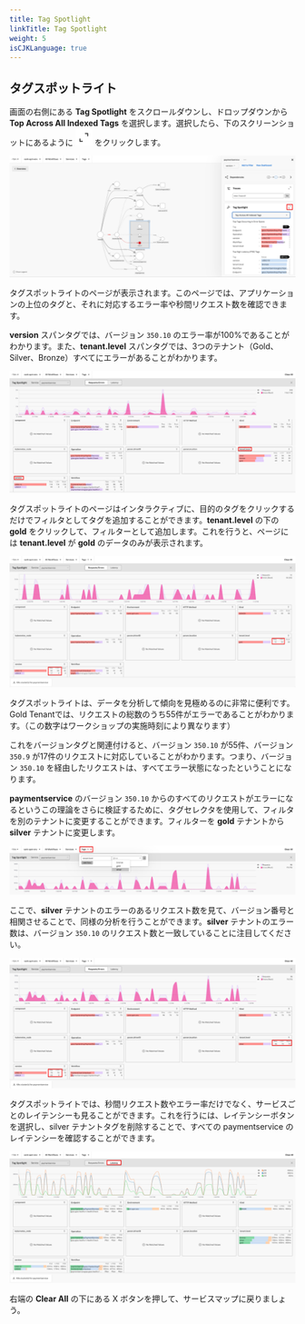 ```yaml
---
title: Tag Spotlight
linkTitle: Tag Spotlight
weight: 5
isCJKLanguage: true
---
```


## タグスポットライト

画面の右側にある **Tag Spotlight** をスクロールダウンし、ドロップダウンから **Top Across All Indexed Tags** を選択します。選択したら、下のスクリーンショットにあるように ![full_screen button](../../images/full_screen.png) をクリックします。

![Tag Spotlight](../../images/tag-spotlight.png)

タグスポットライトのページが表示されます。このページでは、アプリケーションの上位のタグと、それに対応するエラー率や秒間リクエスト数を確認できます。

**version** スパンタグでは、バージョン `350.10` のエラー率が100%であることがわかります。また、**tenant.level** スパンタグでは、3つのテナント（Gold、Silver、Bronze）すべてにエラーがあることがわかります。

![Tag Spotlight Dashboard](../../images/tag-spotlight-dashboard.png)

タグスポットライトのページはインタラクティブに、目的のタグをクリックするだけでフィルタとしてタグを追加することができます。**tenant.level** の下の **gold** をクリックして、フィルターとして追加します。これを行うと、ページには **tenant.level** が **gold** のデータのみが表示されます。

![Gold Tenant](../../images/gold-tenant.png)

タグスポットライトは、データを分析して傾向を見極めるのに非常に便利です。Gold Tenantでは、リクエストの総数のうち55件がエラーであることがわかります。（この数字はワークショップの実施時刻により異なります）

これをバージョンタグと関連付けると、バージョン `350.10` が55件、バージョン `350.9` が17件のリクエストに対応していることがわかります。つまり、バージョン `350.10` を経由したリクエストは、すべてエラー状態になったということになります。

**paymentservice** のバージョン `350.10` からのすべてのリクエストがエラーになるというこの理論をさらに検証するために、タグセレクタを使用して、フィルタを別のテナントに変更することができます。フィルターを **gold** テナントから **silver** テナントに変更します。

![Silver Tag Filter](../../images/silver-tag-filter.png)

ここで、**silver** テナントのエラーのあるリクエスト数を見て、バージョン番号と相関させることで、同様の分析を行うことができます。**silver** テナントのエラー数は、バージョン `350.10` のリクエスト数と一致していることに注目してください。

![Silver Tenant](../../images/silver-tenant.png)

タグスポットライトでは、秒間リクエスト数やエラー率だけでなく、サービスごとのレイテンシーも見ることができます。これを行うには、レイテンシーボタンを選択し、silver テナントタグを削除することで、すべての paymentservice のレイテンシーを確認することができます。

![Latency](../../images/latency.png)

右端の **Clear All** の下にある X ボタンを押して、サービスマップに戻りましょう。
